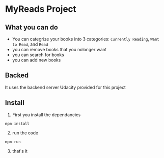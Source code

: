 # MyReads Project

## What you can do
- You can categrize your books into 3 categories: `Currently Reading`, `Want to Read`, and `Read`
- you can remove books that you nolonger want
- you can search for books
- you can add new books

## Backed
It uses the backend server Udacity provided for this project

## Install
1. First you install the dependancies
```
npm install
```
2. run the code
```
npm run
```
3. that's it